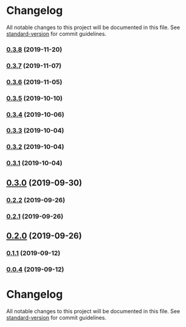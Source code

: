 # Changelog

All notable changes to this project will be documented in this file. See [standard-version](https://github.com/conventional-changelog/standard-version) for commit guidelines.

### [0.3.8](https://github.com/tiancai-hq/one-schema/compare/v0.3.7...v0.3.8) (2019-11-20)



### [0.3.7](https://github.com/tiancai-hq/one-schema/compare/v0.3.6...v0.3.7) (2019-11-07)



### [0.3.6](https://github.com/tiancai-hq/one-schema/compare/v0.3.5...v0.3.6) (2019-11-05)



### [0.3.5](https://github.com/tiancai-hq/one-schema/compare/v0.3.4...v0.3.5) (2019-10-10)



### [0.3.4](https://github.com/tiancai-hq/one-schema/compare/v0.3.3...v0.3.4) (2019-10-06)



### [0.3.3](https://github.com/tiancai-hq/one-schema/compare/v0.3.2...v0.3.3) (2019-10-04)



### [0.3.2](https://github.com/tiancai-hq/one-schema/compare/v0.3.1...v0.3.2) (2019-10-04)



### [0.3.1](https://github.com/tiancai-hq/one-schema/compare/v0.3.0...v0.3.1) (2019-10-04)



## [0.3.0](https://github.com/tiancai-hq/one-schema/compare/v0.2.2...v0.3.0) (2019-09-30)



### [0.2.2](https://github.com/tiancai-hq/one-schema/compare/v0.2.1...v0.2.2) (2019-09-26)



### [0.2.1](https://github.com/tiancai-hq/one-schema/compare/v0.2.0...v0.2.1) (2019-09-26)



## [0.2.0](https://github.com/tiancai-hq/one-schema/compare/v0.1.1...v0.2.0) (2019-09-26)



### [0.1.1](https://github.com/tiancai-hq/one-schema/compare/v0.0.4...v0.1.1) (2019-09-12)



### [0.0.4](https://github.com/tiancai-hq/one-schema/compare/v0.0.3...v0.0.4) (2019-09-12)



# Changelog

All notable changes to this project will be documented in this file. See [standard-version](https://github.com/conventional-changelog/standard-version) for commit guidelines.
